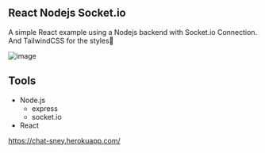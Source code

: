 ## React Nodejs Socket.io

A simple React example using a Nodejs backend with Socket.io Connection. And TailwindCSS for the styles🤖

![image](https://user-images.githubusercontent.com/99292913/184031986-16d9bdd2-f257-485e-9e2d-b4138ffe47b9.png)

## Tools

- Node.js
  - express
  - socket.io
- React

https://chat-sney.herokuapp.com/
